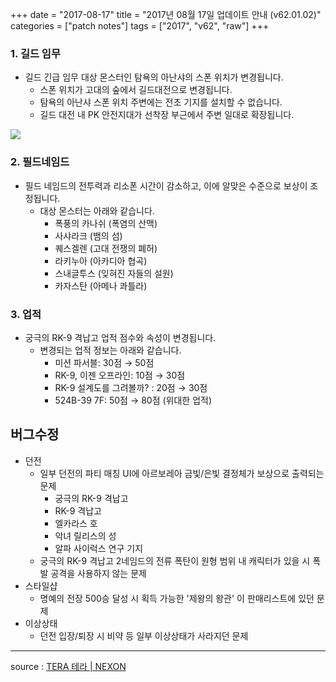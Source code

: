 +++
date = "2017-08-17"
title = "2017년 08월 17일 업데이트 안내 (v62.01.02)"
categories = ["patch notes"]
tags = ["2017", "v62", "raw"]
+++

### 1. 길드 임무
- 길드 긴급 임무 대상 몬스터인 탐욕의 아난샤의 스폰 위치가 변경됩니다.
  - 스폰 위치가 고대의 숲에서 길드대전으로 변경됩니다.
  - 탐욕의 아난샤 스폰 위치 주변에는 전초 기지를 설치할 수 없습니다.
  - 길드 대전 내 PK 안전지대가 선착장 부근에서 주변 일대로 확장됩니다.

![](/images/patch/v62-01-02_1.png)

### 2. 필드네임드
- 필드 네임드의 전투력과 리소폰 시간이 감소하고, 이에 알맞은 수준으로 보상이 조정됩니다.
  - 대상 몬스터는 아래와 같습니다.
    - 폭풍의 카나쉬 (폭염의 산맥)
    - 사샤라크 (뱀의 섬)
    - 퀘스겔렌 (고대 전쟁의 폐허)
    - 라키누아 (아카디아 협곡)
    - 스내글투스 (잊혀진 자들의 설원)
    - 카자스탄 (아메나 콰틀라)

### 3. 업적
- 궁극의 RK-9 격납고 업적 점수와 속성이 변경됩니다.
  - 변경되는 업적 정보는 아래와 같습니다.
    - 미션 파서블: 30점 → 50점
    - RK-9, 이젠 오프라인: 10점 → 30점
    - RK-9 설계도를 그려볼까? : 20점 → 30점
    - 524B-39 7F: 50점 → 80점 (위대한 업적)

## 버그수정

- 던전
  - 일부 던전의 파티 매칭 UI에 아르보레아 금빛/은빛 결정체가 보상으로 출력되는 문제
    - 궁극의 RK-9 격납고
    - RK-9 격납고
    - 엘카라스 호
    - 악녀 릴리스의 성
    - 알파 사이럭스 연구 기지
  - 궁극의 RK-9 격납고 2네임드의 전류 폭탄이 원형 범위 내 캐릭터가 있을 시 폭발 공격을 사용하지 않는 문제
- 스타일샵
  - 명예의 전장 500승 달성 시 획득 가능한 '제왕의 왕관' 이 판매리스트에 있던 문제
- 이상상태
  - 던전 입장/퇴장 시 비약 등 일부 이상상태가 사라지던 문제

----

source : [TERA 테라 | NEXON](http://tera.nexon.com/news/update/view.aspx?n4articlesn=293)